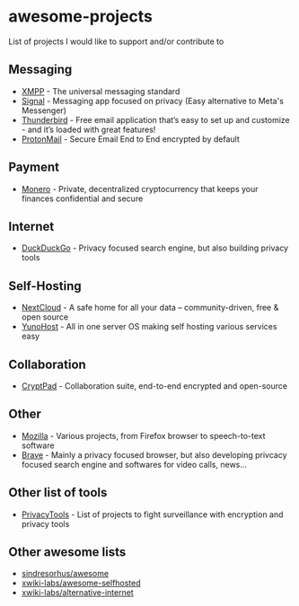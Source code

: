 # awesome-projects

List of projects I would like to support and/or contribute to

## Messaging

- [XMPP](https://github.com/xsf) - The universal messaging standard
- [Signal](https://github.com/signalapp) - Messaging app focused on privacy (Easy alternative to Meta's Messenger)
- [Thunderbird](https://www.thunderbird.net/fr/) - Free email application that’s easy to set up and customize - and it’s loaded with great features!
- [ProtonMail](https://github.com/ProtonMail) - Secure Email End to End encrypted by default

## Payment

- [Monero](https://github.com/monero-project) - Private, decentralized cryptocurrency that keeps your finances confidential and secure

## Internet

- [DuckDuckGo](https://github.com/duckduckgo) - Privacy focused search engine, but also building privacy tools

## Self-Hosting

- [NextCloud](https://github.com/nextcloud) - A safe home for all your data – community-driven, free & open source
- [YunoHost](https://github.com/YunoHost) - All in one server OS making self hosting various services easy 

## Collaboration

- [CryptPad](https://github.com/xwiki-labs) - Collaboration suite, end-to-end encrypted and open-source

## Other

- [Mozilla](https://github.com/mozilla) - Various projects, from Firefox browser to speech-to-text software
- [Brave](https://github.com/brave/) - Mainly a privacy focused browser, but also developing privcacy focused search engine and softwares for video calls, news...

## Other list of tools

- [PrivacyTools](https://www.privacytools.io/) - List of projects to fight surveillance with encryption and privacy tools

## Other awesome lists

- [sindresorhus/awesome](https://github.com/sindresorhus/awesome)
- [xwiki-labs/awesome-selfhosted](https://github.com/xwiki-labs/awesome-selfhosted)
- [xwiki-labs/alternative-internet](https://github.com/xwiki-labs/alternative-internet)
